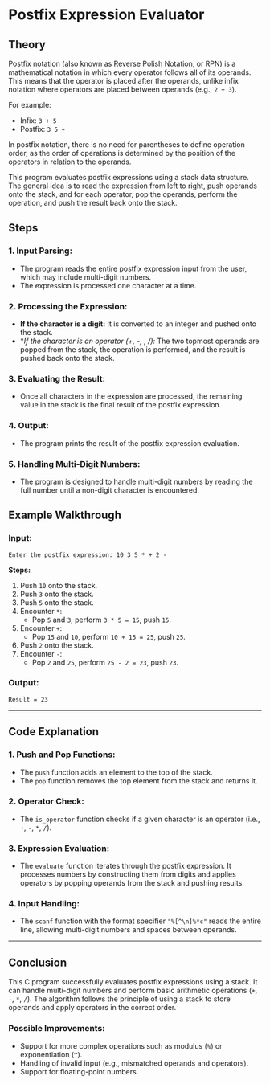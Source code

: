 # Postfix Expression Evaluator

## Theory

Postfix notation (also known as Reverse Polish Notation, or RPN) is a mathematical notation in which every operator follows all of its operands. This means that the operator is placed after the operands, unlike infix notation where operators are placed between operands (e.g., `2 + 3`).

For example:
- Infix: `3 + 5`
- Postfix: `3 5 +`

In postfix notation, there is no need for parentheses to define operation order, as the order of operations is determined by the position of the operators in relation to the operands.

This program evaluates postfix expressions using a stack data structure. The general idea is to read the expression from left to right, push operands onto the stack, and for each operator, pop the operands, perform the operation, and push the result back onto the stack.

## Steps

### 1. **Input Parsing:**
   - The program reads the entire postfix expression input from the user, which may include multi-digit numbers.
   - The expression is processed one character at a time.

### 2. **Processing the Expression:**
   - **If the character is a digit:** It is converted to an integer and pushed onto the stack.
   - **If the character is an operator (+, -, *, /):** The two topmost operands are popped from the stack, the operation is performed, and the result is pushed back onto the stack.

### 3. **Evaluating the Result:**
   - Once all characters in the expression are processed, the remaining value in the stack is the final result of the postfix expression.

### 4. **Output:**
   - The program prints the result of the postfix expression evaluation.

### 5. **Handling Multi-Digit Numbers:**
   - The program is designed to handle multi-digit numbers by reading the full number until a non-digit character is encountered.

## Example Walkthrough

### Input:
```
Enter the postfix expression: 10 3 5 * + 2 -
```

**Steps:**
1. Push `10` onto the stack.
2. Push `3` onto the stack.
3. Push `5` onto the stack.
4. Encounter `*`:
   - Pop `5` and `3`, perform `3 * 5 = 15`, push `15`.
5. Encounter `+`:
   - Pop `15` and `10`, perform `10 + 15 = 25`, push `25`.
6. Push `2` onto the stack.
7. Encounter `-`:
   - Pop `2` and `25`, perform `25 - 2 = 23`, push `23`.

### Output:
```
Result = 23
```

---

## Code Explanation

### 1. **Push and Pop Functions:**
   - The `push` function adds an element to the top of the stack.
   - The `pop` function removes the top element from the stack and returns it.

### 2. **Operator Check:**
   - The `is_operator` function checks if a given character is an operator (i.e., `+`, `-`, `*`, `/`).

### 3. **Expression Evaluation:**
   - The `evaluate` function iterates through the postfix expression. It processes numbers by constructing them from digits and applies operators by popping operands from the stack and pushing results.

### 4. **Input Handling:**
   - The `scanf` function with the format specifier `"%[^\n]%*c"` reads the entire line, allowing multi-digit numbers and spaces between operands.

---

## Conclusion

This C program successfully evaluates postfix expressions using a stack. It can handle multi-digit numbers and perform basic arithmetic operations (`+`, `-`, `*`, `/`). The algorithm follows the principle of using a stack to store operands and apply operators in the correct order.

### Possible Improvements:
- Support for more complex operations such as modulus (`%`) or exponentiation (`^`).
- Handling of invalid input (e.g., mismatched operands and operators).
- Support for floating-point numbers.

